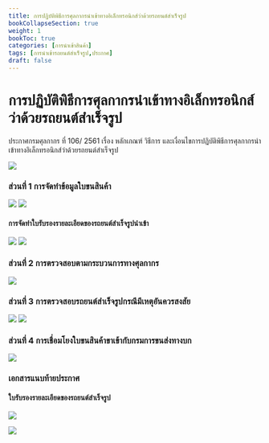 ```yaml
---
title: การปฏิบัติพิธีการศุลกากรนำเข้าทางอิเล็กทรอนิกส์ว่าด้วยรถยนต์สำเร็จรูป
bookCollapseSection: true
weight: 1
bookToc: true
categories: [การนำเข้าสินค้า]
tags: [การนำเข้ารถยนต์สำเร็จรูป,ประกาศ]
draft: false
---
```


การปฏิบัติพิธีการศุลกากรนำเข้าทางอิเล็กทรอนิกส์ว่าด้วยรถยนต์สำเร็จรูป
======

ประกาศกรมศุลกากร ที่ 106/ 2561 เรื่อง หลักเกณฑ์ วิธีการ และเงื่อนไขการปฏิบัติพิธีการศุลกากรนำเข้าทางอิเล็กทรอนิกส์ว่าด้วยรถยนต์สำเร็จรูป

![](https://github.com/ecs-support/knowledge-center/raw/master/img/import/car/106_2561jpg_Page1-1.jpg)

### ส่วนที่ 1 การจัดทำข้อมูลใบขนสินค้า

![](https://github.com/ecs-support/knowledge-center/raw/master/img/import/car/106_2561jpg_Page1-2.jpg)
![](https://github.com/ecs-support/knowledge-center/raw/master/img/import/car/106_2561jpg_Page2-1.jpg)

#### การจัดทำใบรับรองรายละเอียดของรถยนต์สำเร็จรูปนำเข้า

![](https://github.com/ecs-support/knowledge-center/raw/master/img/import/car/106_2561jpg_Page2-2.jpg)
![](https://github.com/ecs-support/knowledge-center/raw/master/img/import/car/106_2561jpg_Page3-1.jpg)

### ส่วนที่ 2 การตรวจสอบตามกระบวนการทางศุลกากร

![](https://github.com/ecs-support/knowledge-center/raw/master/img/import/car/106_2561jpg_Page3-2.jpg)

### ส่วนที่ 3 การตรวจสอบรถยนต์สำเร็จรูปกรณีมีเหตุอันควรสงสัย

![](https://github.com/ecs-support/knowledge-center/raw/master/img/import/car/106_2561jpg_Page3-3.jpg)
![](https://github.com/ecs-support/knowledge-center/raw/master/img/import/car/106_2561jpg_Page4-1.jpg)

### ส่วนที่ 4 การเชื่อมโยงใบขนสินค้าขาเข้ากับกรมการขนส่งทางบก

![](https://github.com/ecs-support/knowledge-center/raw/master/img/import/car/106_2561jpg_Page4-2.jpg)

### เอกสารแนบท้ายประกาศ

#### ใบรับรองรายละเอียดของรถยนต์สำเร็จรูป

![](https://github.com/ecs-support/knowledge-center/raw/master/img/import/car/106_2561jpg_Page5.jpg)

![](https://github.com/ecs-support/knowledge-center/raw/master/img/import/car/106_2561jpg_Page6.jpg)